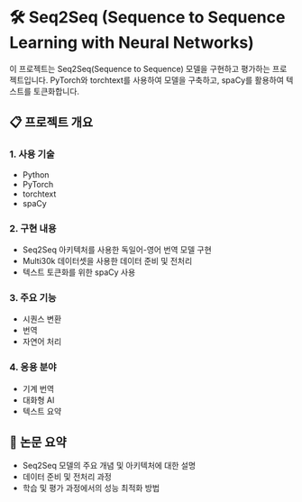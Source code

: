 # 🛠️ Seq2Seq (Sequence to Sequence Learning with Neural Networks)

이 프로젝트는 Seq2Seq(Sequence to Sequence) 모델을 구현하고 평가하는 프로젝트입니다. PyTorch와 torchtext를 사용하여 모델을 구축하고, spaCy를 활용하여 텍스트를 토큰화합니다.

## 📋 프로젝트 개요

### 1. 사용 기술
- Python
- PyTorch
- torchtext
- spaCy

### 2. 구현 내용
- Seq2Seq 아키텍처를 사용한 독일어-영어 번역 모델 구현
- Multi30k 데이터셋을 사용한 데이터 준비 및 전처리
- 텍스트 토큰화를 위한 spaCy 사용

### 3. 주요 기능
- 시퀀스 변환
- 번역
- 자연어 처리

### 4. 응용 분야
- 기계 번역
- 대화형 AI
- 텍스트 요약

## 📄 논문 요약
- Seq2Seq 모델의 주요 개념 및 아키텍처에 대한 설명
- 데이터 준비 및 전처리 과정
- 학습 및 평가 과정에서의 성능 최적화 방법 